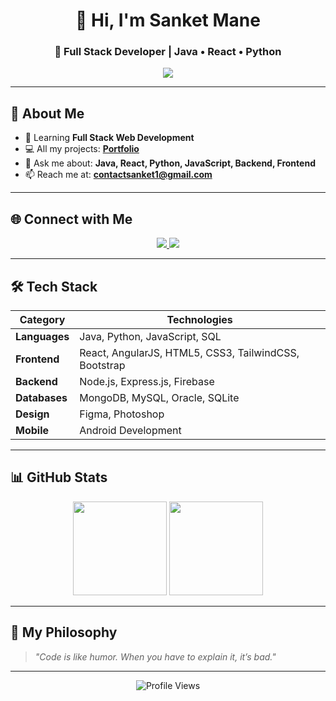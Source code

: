 <!-- Hero Section -->
<h1 align="center">👋 Hi, I'm Sanket Mane</h1>
<h3 align="center">🚀 Full Stack Developer | Java • React • Python</h3>
<p align="center">
  <img src="https://readme-typing-svg.herokuapp.com?color=00C9A7&center=true&vCenter=true&lines=Passionate+about+Building+Scalable+Apps;Crafting+Clean+and+Efficient+Code;Always+Learning+%26+Exploring+New+Tech" />
</p>

---

## 🧠 About Me  
- 🌱 Learning **Full Stack Web Development**  
- 💻 All my projects: [**Portfolio**](http://sanketmane.rf.gd/)  
- 💬 Ask me about: **Java, React, Python, JavaScript, Backend, Frontend**  
- 📫 Reach me at: **contactsanket1@gmail.com**

---

## 🌐 Connect with Me  
<p align="center">
  <a href="https://linkedin.com/in/sanket-mane-b16a35238" target="_blank">
    <img src="https://img.shields.io/badge/LinkedIn-0077b5?style=for-the-badge&logo=linkedin&logoColor=white" />
  </a>
  <a href="https://instagram.com/sanketpatil_1010" target="_blank">
    <img src="https://img.shields.io/badge/Instagram-e1306c?style=for-the-badge&logo=instagram&logoColor=white" />
  </a>
</p>

---

## 🛠 Tech Stack  
| Category | Technologies |
|----------|--------------|
| **Languages** | Java, Python, JavaScript, SQL |
| **Frontend** | React, AngularJS, HTML5, CSS3, TailwindCSS, Bootstrap |
| **Backend** | Node.js, Express.js, Firebase |
| **Databases** | MongoDB, MySQL, Oracle, SQLite |
| **Design** | Figma, Photoshop |
| **Mobile** | Android Development |

---

## 📊 GitHub Stats  
<p align="center">
  <img src="https://github-readme-stats.vercel.app/api?username=sanketsmane&show_icons=true&theme=tokyonight&hide_border=true" height="150"/>
  <img src="https://github-readme-stats.vercel.app/api/top-langs?username=sanketsmane&layout=compact&theme=tokyonight&hide_border=true" height="150"/>
</p>

---

## 🚀 My Philosophy  
> *"Code is like humor. When you have to explain it, it’s bad."*  

---

<p align="center">
  <img src="https://komarev.com/ghpvc/?username=sanketsmane&color=brightgreen&style=flat-square" alt="Profile Views" />
</p>
